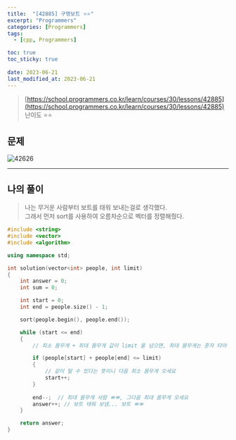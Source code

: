 ```yaml
---
title:  "[42885] 구명보트 ⭐⭐"
excerpt: "Programmers"
categories: [Programmers]
tags:
  - [cpp, Programmers]

toc: true
toc_sticky: true
 
date: 2023-06-21
last_modified_at: 2023-06-21
---
```


> [https://school.programmers.co.kr/learn/courses/30/lessons/42885](https://school.programmers.co.kr/learn/courses/30/lessons/42885)  
> 난이도 ⭐⭐

## 문제

![42626](https://drive.google.com/uc?export=view&id=1Djp7vVGw2Qe4R-EOKATKBOEs5WpWiRvv)  

***

## 나의 풀이
  
> 나는 무거운 사람부터 보트를 태워 보내는걸로 생각했다.  
> 그래서 먼저 sort를 사용하여 오름차순으로 벡터를 정렬해줬다.  


```cpp
#include <string>
#include <vector>
#include <algorithm>

using namespace std;

int solution(vector<int> people, int limit)
{
    int answer = 0;
    int sum = 0;

    int start = 0;
    int end = people.size() - 1;

    sort(people.begin(), people.end());

    while (start <= end)
    {
        // 최소 몸무게 + 최대 몸무게 값이 limit 을 넘으면, 최대 몸무게는 혼자 타야 함 (보트 하나 ㅃㅃ answer++)

        if (people[start] + people[end] <= limit)
        {
            // 같이 탈 수 있다는 뜻이니 다음 최소 몸무게 오세요
            start++;
        }
        
        end--;  // 최대 몸무게 사람 ㅃㅃ, 그다음 최대 몸무게 오세요
        answer++; // 보트 태워 보냄... 보트 ㅃㅃ
    }

    return answer;
}
```
